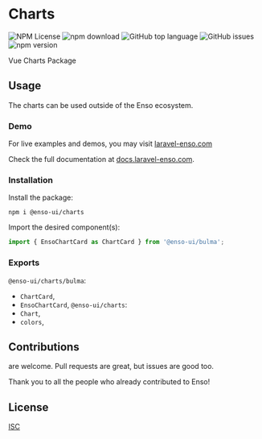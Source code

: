 # Charts

![NPM License](https://img.shields.io/npm/l/@enso-ui/charts.svg)
![npm download](https://img.shields.io/npm/dm/@enso-ui/charts.svg)
![GitHub top language](https://img.shields.io/github/languages/top/enso-ui/charts.svg)
![GitHub issues](https://img.shields.io/github/issues/enso-ui/charts.svg)
![npm version](https://img.shields.io/npm/v/@enso-ui/charts.svg)

Vue Charts Package

## Usage

The charts can be used outside of the Enso ecosystem.

### Demo

For live examples and demos, you may visit [laravel-enso.com](https://www.laravel-enso.com)

Check the full documentation at  [docs.laravel-enso.com](https://docs.laravel-enso.com).

### Installation

Install the package:
```
npm i @enso-ui/charts
```
Import the desired component(s):
```js
import { EnsoChartCard as ChartCard } from '@enso-ui/bulma';
```

### Exports

`@enso-ui/charts/bulma`:
- `ChartCard`,
- `EnsoChartCard`,
`@enso-ui/charts`:
- `Chart`,
- `colors`,

## Contributions

are welcome. Pull requests are great, but issues are good too.

Thank you to all the people who already contributed to Enso!

## License

[ISC](https://opensource.org/licenses/ISC)
